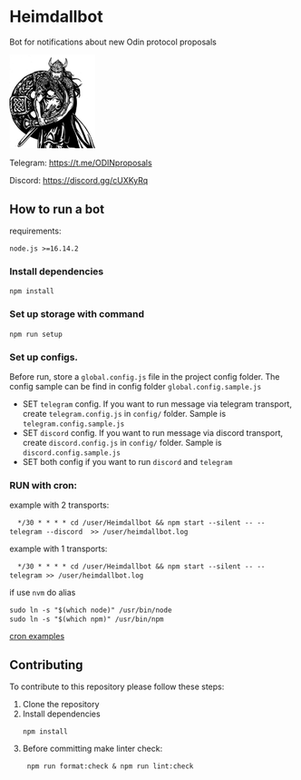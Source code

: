
# Heimdallbot
Bot for notifications about new Odin protocol proposals

<img src="heimdall.png" width="30%">

Telegram: https://t.me/ODINproposals

Discord: https://discord.gg/cUXKyRq


## How to run a bot

requirements:
``` 
node.js >=16.14.2
```

### Install dependencies

```
npm install
```
### Set up storage with command
```
npm run setup  
```
### Set up configs.

Before run, store a `global.config.js` file in the project config folder. The config sample can be find in config folder `global.config.sample.js`
- SET `telegram` config.
If you want to run message via telegram transport, create  `telegram.config.js` in `config/` folder. Sample is `telegram.config.sample.js`
- SET `discord` config. If you want to run message via discord transport, create  `discord.config.js` in `config/` folder. Sample is `discord.config.sample.js`
- SET both config if you want to run `discord` and `telegram`


### RUN with cron:

example with 2 transports:
```
  */30 * * * * cd /user/Heimdallbot && npm start --silent -- --telegram --discord  >> /user/heimdallbot.log
```
example with 1 transports:
```
  */30 * * * * cd /user/Heimdallbot && npm start --silent -- --telegram >> /user/heimdallbot.log
```

if use `nvm` do alias 

```
sudo ln -s "$(which node)" /usr/bin/node
sudo ln -s "$(which npm)" /usr/bin/npm
```
[cron examples](https://crontab.guru/examples.html)


## Contributing

To contribute to this repository please follow these steps:

1. Clone the repository
2. Install dependencies
    ```
    npm install
    ```
3. Before committing make linter check:
    ```
     npm run format:check & npm run lint:check
    ```
